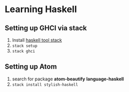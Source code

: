 # Learning Haskell

## Setting up GHCI via stack
1. Install [haskell tool stack](https://docs.haskellstack.org/en/stable/README/#how-to-install)
2. `stack setup`
3. `stack ghci`

## Setting up Atom
1. search for package **atom-beautify** **language-haskell**
2. `stack install stylish-haskell`
